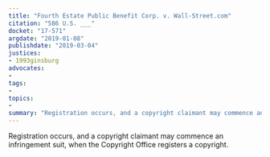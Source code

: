 ```yaml
---
title: "Fourth Estate Public Benefit Corp. v. Wall-Street.com"
citation: "586 U.S. ___"
docket: "17-571"
argdate: "2019-01-08"
publishdate: "2019-03-04"
justices:
- 1993ginsburg
advocates:
- 
tags:
- 
topics:
- 
summary: "Registration occurs, and a copyright claimant may commence an infringement suit, when the Copyright Office registers a copyright."
---
```

Registration occurs, and a copyright claimant may commence an infringement suit, when the Copyright Office registers a copyright.